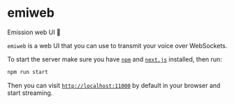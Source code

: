 # emiweb

Emission web UI 🎤

`emiweb` is a web UI that you can use to transmit your voice over WebSockets.

To start the server make sure you have [`npm`](https://www.npmjs.com)
and [`next.js`](https://nextjs.org) installed, then run:

```sh
npm run start
```

Then you can visit [`http://localhost:11000`](http://localhost:11000) by default
in your browser and start streaming.
